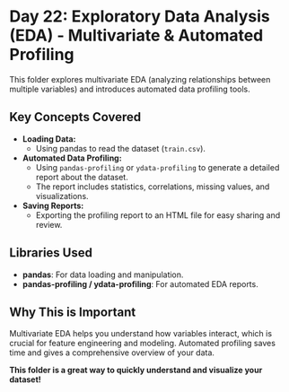 # Day 22: Exploratory Data Analysis (EDA) - Multivariate & Automated Profiling

This folder explores multivariate EDA (analyzing relationships between multiple variables) and introduces automated data profiling tools.

## Key Concepts Covered
- **Loading Data:**
  - Using pandas to read the dataset (`train.csv`).
- **Automated Data Profiling:**
  - Using `pandas-profiling` or `ydata-profiling` to generate a detailed report about the dataset.
  - The report includes statistics, correlations, missing values, and visualizations.
- **Saving Reports:**
  - Exporting the profiling report to an HTML file for easy sharing and review.

## Libraries Used
- **pandas**: For data loading and manipulation.
- **pandas-profiling / ydata-profiling**: For automated EDA reports.

## Why This is Important
Multivariate EDA helps you understand how variables interact, which is crucial for feature engineering and modeling. Automated profiling saves time and gives a comprehensive overview of your data.

**This folder is a great way to quickly understand and visualize your dataset!** 